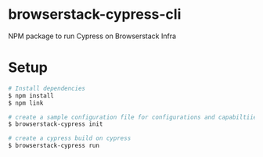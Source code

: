 # browserstack-cypress-cli
NPM package to run Cypress on Browserstack Infra

# Setup

```bash
# Install dependencies
$ npm install
$ npm link

# create a sample configuration file for configurations and capabiltiies
$ browserstack-cypress init

# create a cypress build on cypress
$ browserstack-cypress run
```
